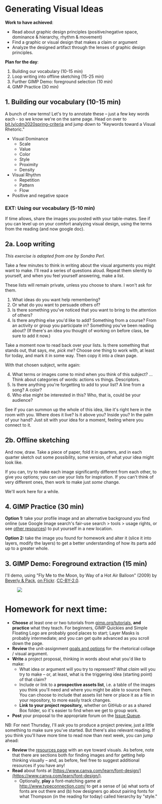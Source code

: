 



# Generating Visual Ideas

**Work to have achieved**:

* Read about graphic design principles (positive/negative space, dominance & hierarchy, rhythm & movement)
* Find a graphic or visual design that makes a claim or argument
* Analyze the designed artifact through the lenses of graphic design principles.


**Plan for the day**:

1. Building our vocabulary (10-15 min) <!-- was more like 30 -->
2. Loop writing into offline sketching (15-25 min)
3. Further GIMP Demo: foreground selection (10 min)
4. GIMP Practice (30 min)


## 1. Building our vocabulary (10-15 min)

A bunch of new terms! Let's try to annotate these – just a few key words each - so we know we're on the same page. Head on over to [bit.ly/cdm2020spring-criteria](http://bit.ly/cdm2020spring-criteria#heading=h.fhi9jgmnxpx8) and jump down to "Keywords toward a Visual Rhetoric."

* Visual Dominance <!-- What draws the eye? -->
   - Scale <!-- big -->
   - Value <!-- dark/intense -->
   - Color <!-- contrast -->
   - Style <!-- contrast -->
   - Proximity <!-- isolation -->
   - Density <!-- contrast -->
* Visual Rhythm <!-- What's it for? -->
   - Repetition <!-- establish unity -->
   - Pattern <!-- establish backdrop for contrast -->
   - Flow <!-- suggest viewing sequence; works through variation set against similarities / multiple kinds of dominance, use of line -->
* Positive and negative space <!-- breathing room, surprises -->

### EXT: Using our vocabulary (5-10 min)
If time allows, share the images you posted with your table-mates. See if you can level up on your comfort analyzing visual design, using the terms from the reading (and now google doc).

## 2a. Loop writing <!-- Takes 15 min -->
_This exercise is adapted from one by Sondra Perl._
<!-- starting at 3:05 -->
Take a few minutes to think in writing about the visual arguments you might want to make. I'll read a series of questions aloud. Repeat them silently to yourself, and when you feel yourself answering, make a list.

These lists will remain private, unless you choose to share. I won't ask for them.

1. What ideas do you want help remembering?
2. Or what do you want to persuade others of?
3. Is there something you've noticed that you want to bring to the attention of others?
4. Is there anything else you'd like to add? Something from a course? From an activity or group you participate in? Something you've been reading about? (If there's an idea you thought of working on before class, be sure to add it now.)

Take a moment now to read back over your lists. Is there something that stands out, that says, _me, pick me_? Choose one thing to work with, at least for today, and mark it in some way. Then copy it into a clean page.

With that chosen subject, write again:

4. What terms or images come to mind when you think of this subject? ... Think about categories of words: actions vs things. Descriptors.
5. Is there anything you're forgetting to add to your list? A line from a song? A color?
6. Who else might be interested in this? Who, that is, could be your audience?

See if you can summon up the whole of this idea, like it's right here in the room with you. Where does it live? Is it above you? Inside you? In the palm of your hand? Just sit with your idea for a moment, feeling where you connect to it.

## 2b. Offline sketching <!-- starts at 3:19, so just Perl stuff was 15 min -->
And now, draw. Take a piece of paper, fold it in quarters, and in each quarter sketch out some possibility, some version, of what your idea might look like.

If you can, try to make each image significantly different from each other, to give you options; you can use your lists for inspiration. If you can't think of very different ones, then work to make just _some_ change.

We'll work here for a while.

## 4. GIMP Practice (30 min)

**Option 1:** take your profile image and an alternative background you find online (use Google Image search's fair-use search > tools > usage rights, or see [other resources]({{site.base_path}}/resources#visuals)) to put yourself in a new location.

**Option 2:** take the image you found for homework and alter it (slice it into layers, modify the layers) to get a better understanding of how its parts add up to a greater whole.


## 3. GIMP Demo: Foreground extraction (15 min)

I'll demo, using "Fly Me to the Moon, by Way of a Hot Air Balloon" (2009) by [Beverly & Pack](https://www.flickr.com/photos/walkadog/), [on Flickr](https://www.flickr.com/photos/walkadog/3897126692/). [CC-BY-2.0](https://creativecommons.org/licenses/by/2.0/).

<figure>
<img src="../assets/img/beverly-and-pack--fly-me-to-the-moon.jpg" />
</figure>

<!--
1. Image > Canvas Size (use %)
2. Scissor tool
3. Copy + Paste -> Floating layer -> anchor as new
4. Scale layer
5. Scissor tool (again)
6. Invert selection, new layer again
7. Layer to image size
8. Select vertical rectangle; feather edges
9. Copy + Paste as pattern
-->


# Homework for next time:

* **Choose** at least one or two tutorials from [gimp.org/tutorials](https://gimp.org/tutorials), **and practice** what they teach. For beginners, GIMP Quickies and Simple Floating Logo are probably good places to start; Layer Masks is probably intermediate; and you can get quite advanced as you scroll down the page.
* **Review** the unit-assignment [goals and options](https://github.com/benmiller314/visual-argument-2019fall#project-2-visual-argument--rhetorical-collage) for the rhetorical collage / visual argument.
* **Write** a project proposal, thinking in words about what you'd like to make:
    - What idea or argument will you try to represent? What _claim_ will you try to make – or, at least, what is the triggering idea (starting point) of that claim?
    - Include or link to a **prospective assets list**, i.e. a table of the images you think you'll need and where you might be able to source them. You can choose to include that assets list here or place it as a file in your repository, to more easily track changes.
    - **Link to your project repository,** whether on GitHub or as a shared Box folder, so it's easier to find when we get to group work.
* **Post** your proposal to the appropriate forum on the [Issue Queue]({{site.github.issues_url}}/).

<div class="alert alert-info">
NB: For next Thursday, I'll ask you to produce a project preview, just a little something to make sure you've started. But there's also relevant reading. If you think you'll have more time to read now than next week, you can jump ahead:
</div>

* **Review** the [resources page]({{site.github_url}}/resources) with an eye toward visuals. As before, note that there are sections both for finding images and for getting help thinking visually – and, as before, feel free to suggest additional resources if you have any!
* **Read** about fonts at [https://www.canva.com/learn/font-design/](https://www.canva.com/learn/font-design/).
   - Optionally, **play** a font-matching game at http://www.typeconnection.com/ to get a sense of (a) what sorts of fonts are out there and (b) how designers go about pairing fonts for what Thompson (in the reading for today) called hierarchy by "style."
